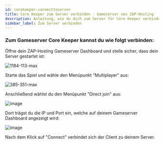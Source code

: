 ```yaml
---
id: corekeeper-connecttoserver
title: Core Keeper zum Server verbinden - Gameserver von ZAP-Hosting
description: Anleitung, wie du dich zum Server für Core Keeper verbindest - ZAP-Hosting.com Dokumentationen 
sidebar_label: Zum Server verbinden
---
```


### Zum Gameserver Core Keeper kannst du wie folgt verbinden:

Öffne dein ZAP-Hosting Gameserver Dashboard und stelle sicher, dass dein Server gestartet ist:

![1184-113-max](https://user-images.githubusercontent.com/61953937/196052048-fa2ae971-b1bf-46c0-96c0-55c5e42877da.png)

Starte das Spiel und wähle den Menüpunkt "Multiplayer" aus: 

![385-351-max](https://user-images.githubusercontent.com/61953937/196052119-2b481209-cf7d-4dae-8f00-f193646b393e.png)

Anschließend wählst du den Menüpunkt "Direct join" aus: 

![image](https://user-images.githubusercontent.com/61953937/196052262-046f201e-2d0b-4044-8bb0-5260988357ea.png)

Dort trägst du die IP und Port ein, welche auf deinem Gameserver Dashboard angezeigt wird:

![image](https://user-images.githubusercontent.com/61953937/196052291-66142f5c-6c4a-466a-9e8a-21924fc3c696.png)

Nach dem Klick auf "Connect" verbindet sich der Client zu deinem Server.
